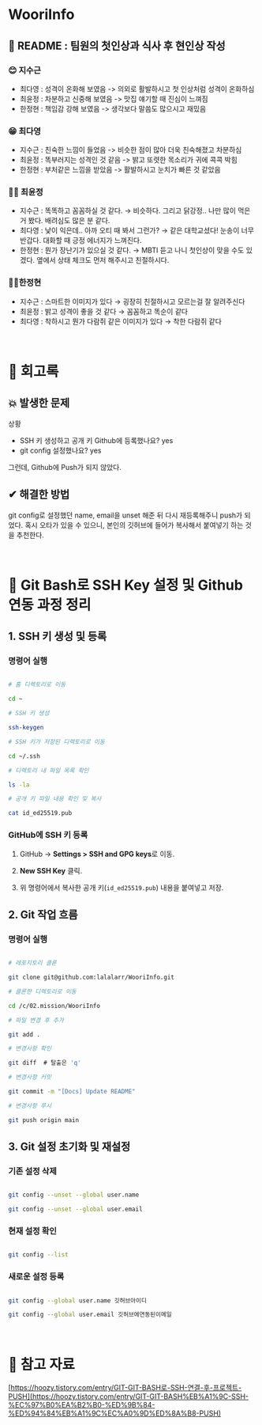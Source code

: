 # WooriInfo

## 📝 README : 팀원의 첫인상과 식사 후 현인상 작성

### 😊 지수근

- 최다영 : 성격이 온화해 보였음 -> 의외로 활발하시고 첫 인상처럼 성격이 온화하심
- 최윤정 : 차분하고 신중해 보였음 -> 맛집 얘기할 때 진심이 느껴짐
- 한정현 : 책임감 강해 보였음 -> 생각보다 말씀도 많으시고 재밌음

### 😁 최다영

- 지수근 : 친숙한 느낌이 들었음 -> 비슷한 점이 많아 더욱 친숙해졌고 차분하심
- 최윤정 : 똑부러지는 성격인 것 같음 -> 밝고 또렷한 목소리가 귀에 콕콕 박힘
- 한정현 : 부처같은 느낌을 받았음 -> 활발하시고 눈치가 빠른 것 같았음

### 👩‍💻 최윤정

- 지수근 : 똑똑하고 꼼꼼하실 것 같다. → 비슷하다. 그리고 닭강정.. 나만 많이 먹은 거 봤다. 배려심도 많은 분 같다.
- 최다영 : 낯이 익은데.. 아까 오티 때 봐서 그런가? → 같은 대학교셨다! 눈송이 너무 반갑다. 대화할 때 긍정 에너지가 느껴진다.
- 한정현 : 뭔가 장난기가 있으실 것 같다. → MBTI 듣고 나니 첫인상이 맞을 수도 있겠다. 옆에서 상태 체크도 먼저 해주시고 친절하시다.

### 🐱‍👤한정현

- 지수근 :  스마트한 이미지가 있다 → 굉장히 친절하시고 모르는걸 잘 알려주신다
- 최윤정 : 밝고 성격이 좋을 것 같다 → 꼼꼼하고 똑순이 같다
- 최다영 :  착하시고 뭔가 다람쥐 같은 이미지가 있다 → 착한 다람쥐 같다

<br>

# 👀 회고록
## 💥 발생한 문제

상황

- SSH 키 생성하고 공개 키 Github에 등록했나요? yes
- git config 설정했나요? yes

그런데, Github에 Push가 되지 않았다.

## ✔ 해결한 방법

git config로 설정했던 name, email을 unset 해준 뒤 다시 재등록해주니 push가 되었다. 혹시 오타가 있을 수 있으니, 본인의 깃허브에 들어가 복사해서 붙여넣기 하는 것을 추천한다.

<br>

# 📌 Git Bash로 SSH Key 설정 및 Github 연동 과정 정리

## 1. SSH 키 생성 및 등록

### 명령어 실행

```bash

# 홈 디렉토리로 이동

cd ~

# SSH 키 생성

ssh-keygen

# SSH 키가 저장된 디렉토리로 이동

cd ~/.ssh

# 디렉토리 내 파일 목록 확인

ls -la

# 공개 키 파일 내용 확인 및 복사

cat id_ed25519.pub

```

### GitHub에 SSH 키 등록

1. GitHub → **Settings > SSH and GPG keys**로 이동.

2. **New SSH Key** 클릭.

3. 위 명령어에서 복사한 공개 키(`id_ed25519.pub`) 내용을 붙여넣고 저장.

## 2. Git 작업 흐름

### 명령어 실행

```bash

# 레포지토리 클론

git clone git@github.com:lalalarr/WooriInfo.git

# 클론한 디렉토리로 이동

cd /c/02.mission/WooriInfo

# 파일 변경 후 추가

git add .

# 변경사항 확인

git diff  # 탈출은 'q'

# 변경사항 커밋

git commit -m "[Docs] Update README"

# 변경사항 푸시

git push origin main

```

## **3. Git 설정 초기화 및 재설정**

### **기존 설정 삭제**

```bash

git config --unset --global user.name

git config --unset --global user.email

```

### 현재 설정 확인

```bash

git config --list

```

### 새로운 설정 등록

```bash

git config --global user.name 깃허브아이디

git config --global user.email 깃허브에연동된이메일

```

<br>

# 📖 참고 자료

[https://hoozy.tistory.com/entry/GIT-GIT-BASH로-SSH-연결-후-프로젝트-PUSH](https://hoozy.tistory.com/entry/GIT-GIT-BASH%EB%A1%9C-SSH-%EC%97%B0%EA%B2%B0-%ED%9B%84-%ED%94%84%EB%A1%9C%EC%A0%9D%ED%8A%B8-PUSH)